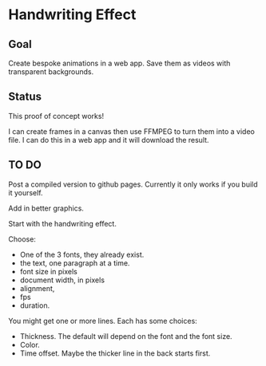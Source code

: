 # Handwriting Effect

## Goal

Create bespoke animations in a web app.
Save them as videos with transparent backgrounds.

## Status

This proof of concept works!

I can create frames in a canvas then use FFMPEG to turn them into a video file.
I can do this in a web app and it will download the result.

## TO DO

Post a compiled version to github pages.
Currently it only works if you build it yourself.

Add in better graphics.

Start with the handwriting effect.

Choose:

- One of the 3 fonts, they already exist.
- the text, one paragraph at a time.
- font size in pixels
- document width, in pixels
- alignment,
- fps
- duration.

You might get one or more lines. Each has some choices:

- Thickness. The default will depend on the font and the font size.
- Color.
- Time offset. Maybe the thicker line in the back starts first.
